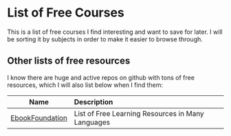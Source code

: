 # List of Free Courses

This is a list of free courses I find interesting and want to save for later. I will be sorting it by subjects in order to make it easier to browse through.

## Other lists of free resources
I know there are huge and active repos on github with tons of free resources, which I will also list below when I find them:

| Name  | Description |
| :---: |    :---     |
| [EbookFoundation](https://github.com/EbookFoundation/free-programming-books) | List of Free Learning Resources in Many Languages |